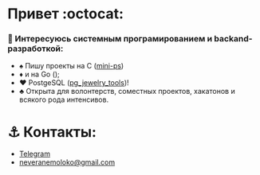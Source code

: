 # Привет :octocat:

### 👾 Интересуюсь системным програмированием и backand-разработкой:
- ♠️ Пишу проекты на C ([mini-ps](https://github.com/veranemoloko/mini-ps))
- ♦️ и на Go ();
- ♥️ PostgeSQL ([pg_jewelry_tools](https://github.com/veranemoloko/pg_jewelry_tools))!
- ♣️ Открыта для волонтерств, соместных проектов, хакатонов и всякого рода интенсивов. 

# ⚓ **Контакты:** 
  - [Telegram](https://t.me/veranemoloko)
  - neveranemoloko@gmail.com



